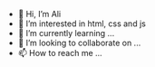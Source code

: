 - 👋 Hi, I’m Ali
- 👀 I’m interested in html, css and js
- 🌱 I’m currently learning ...
- 💞️ I’m looking to collaborate on ...
- 📫 How to reach me ...

<!---
alibardiz/alibardiz is a ✨ special ✨ repository because its `README.md` (this file) appears on your GitHub profile.
You can click the Preview link to take a look at your changes.
--->
